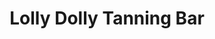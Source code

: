 ---
title: "Lolly Dolly Tanning Bar"
url: /clacton-on-sea/lolly-dolly-tanning-bar/
shop: tanning
---